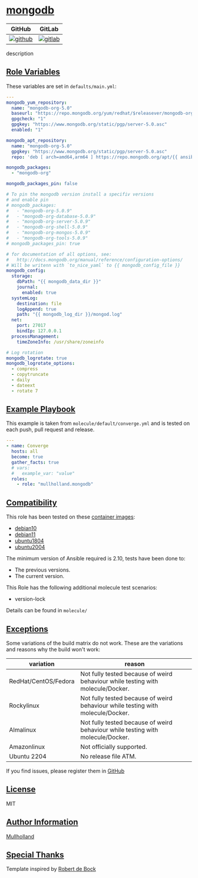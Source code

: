 # [mongodb](#mongodb)

|GitHub|GitLab|
|------|------|
|[![github](https://github.com/mullholland/ansible-role-mongodb/workflows/Ansible%20Molecule/badge.svg)](https://github.com/mullholland/ansible-role-mongodb/actions)|[![gitlab](https://gitlab.com/mullholland/ansible-role-mongodb/badges/master/pipeline.svg)](https://gitlab.com/mullholland/ansible-role-mongodb)|[![quality](https://img.shields.io/ansible/quality/unset)](https://galaxy.ansible.com/mullholland/mongodb)|

description

## [Role Variables](#role-variables)

These variables are set in `defaults/main.yml`:
```yaml
---
mongodb_yum_repository:
  name: "mongodb-org-5.0"
  baseurl: "https://repo.mongodb.org/yum/redhat/$releasever/mongodb-org/5.0/x86_64/"
  gpgcheck: "1"
  gpgkey: "https://www.mongodb.org/static/pgp/server-5.0.asc"
  enabled: "1"

mongodb_apt_repository:
  name: "mongodb-org-5.0"
  gpgkey: "https://www.mongodb.org/static/pgp/server-5.0.asc"
  repo: 'deb [ arch=amd64,arm64 ] https://repo.mongodb.org/apt/{{ ansible_distribution | lower }} {{ ansible_distribution_release | lower }}/mongodb-org/5.0 {{ "multiverse" if ansible_distribution == "Ubuntu" else "main" }}'

mongodb_packages:
  - "mongodb-org"

mongodb_packages_pin: false

# To pin the mongodb version install a specifiv versions
# and enable pin
# mongodb_packages:
#   - "mongodb-org-5.0.9"
#   - "mongodb-org-database-5.0.9"
#   - "mongodb-org-server-5.0.9"
#   - "mongodb-org-shell-5.0.9"
#   - "mongodb-org-mongos-5.0.9"
#   - "mongodb-org-tools-5.0.9"
# mongodb_packages_pin: true

# for documentation of all options, see:
#   http://docs.mongodb.org/manual/reference/configuration-options/
# Will be writenn with `to_nice_yaml` to {{ mongodb_config_file }}
mongodb_config:
  storage:
    dbPath: "{{ mongodb_data_dir }}"
    journal:
      enabled: true
  systemLog:
    destination: file
    logAppend: true
    path: "{{ mongodb_log_dir }}/mongod.log"
  net:
    port: 27017
    bindIp: 127.0.0.1
  processManagement:
    timeZoneInfo: /usr/share/zoneinfo

# Log rotation
mongodb_logrotate: true
mongodb_logrotate_options:
  - compress
  - copytruncate
  - daily
  - dateext
  - rotate 7
```


## [Example Playbook](#example-playbook)

This example is taken from `molecule/default/converge.yml` and is tested on each push, pull request and release.
```yaml
---
- name: Converge
  hosts: all
  become: true
  gather_facts: true
  # vars:
  #   example_var: "value"
  roles:
    - role: "mullholland.mongodb"
```





## [Compatibility](#compatibility)

This role has been tested on these [container images](https://hub.docker.com/u/mullholland):

-   [debian10](https://hub.docker.com/r/mullholland/docker-molecule-debian10)
-   [debian11](https://hub.docker.com/r/mullholland/docker-molecule-debian11)
-   [ubuntu1804](https://hub.docker.com/r/mullholland/docker-molecule-ubuntu1804)
-   [ubuntu2004](https://hub.docker.com/r/mullholland/docker-molecule-ubuntu2004)

The minimum version of Ansible required is 2.10, tests have been done to:

-   The previous versions.
-   The current version.

This Role has the following additional molecule test scenarios:
-   version-lock

Details can be found in ```molecule/```


## [Exceptions](#exceptions)

Some variations of the build matrix do not work. These are the variations and reasons why the build won't work:

| variation                 | reason                 |
|---------------------------|------------------------|
| RedHat/CentOS/Fedora | Not fully tested because of weird behaviour while testing with molecule/Docker. |
| Rockylinux | Not fully tested because of weird behaviour while testing with molecule/Docker. |
| Almalinux | Not fully tested because of weird behaviour while testing with molecule/Docker. |
| Amazonlinux | Not officially supported. |
| Ubuntu 2204 | No release file ATM. |


If you find issues, please register them in [GitHub](https://github.com/mullholland/ansible-role-mongodb/issues)

## [License](#license)

MIT


## [Author Information](#author-information)

[Mullholland](https://github.com/mullholland)

## [Special Thanks](#special-thanks)

Template inspired by [Robert de Bock](https://github.com/robertdebock)
